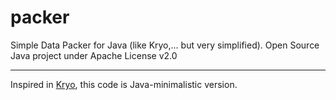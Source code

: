 # packer

Simple Data Packer for Java (like Kryo,... but very simplified). Open Source Java project under Apache License v2.0

---
Inspired in [Kryo](http://code.google.com/p/kryo/), this code is Java-minimalistic version.
